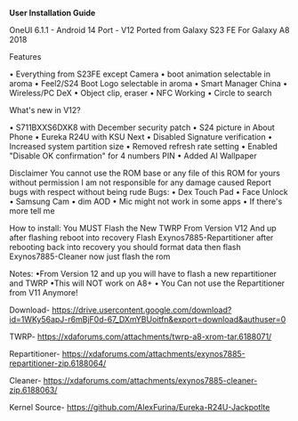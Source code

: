 <B> User Installation Guide </b>

OneUI 6.1.1 - Android 14 Port - V12
Ported from Galaxy S23 FE
For Galaxy A8 2018

Features

• Everything from S23FE except Camera
• boot animation selectable in aroma
• Feel2/S24 Boot Logo selectable in aroma
• Smart Manager China
• Wireless/PC DeX
• Object clip, eraser
• NFC Working
• Circle to search

What's new in V12?

• S711BXXS6DXK8 with December security patch
• S24 picture in About Phone
• Eureka R24U with KSU Next
• Disabled Signature verification
• Increased system partition size
• Removed refresh rate setting
• Enabled "Disable OK confirmation" for 4 numbers PIN
• Added AI Wallpaper

Disclaimer
You cannot use the ROM base or any file of this ROM for yours without permission
I am not responsible for any damage caused
Report bugs with respect without being rude
Bugs:
• Dex Touch Pad
• Face Unlock
• Samsung Cam
• dim AOD
• Mic might not work in some apps
• If there's more tell me

How to install:
You MUST Flash the New TWRP From Version V12 And up
after flashing reboot into recovery
Flash Exynos7885-Repartitioner
after rebooting back into recovery you should format data
then flash Exynos7885-Cleaner
now just flash the rom

Notes:
•From Version 12 and up you will have to flash a new repartitioner and TWRP
•This will NOT work on A8+
• You Can not use the Repartitioner from V11 Anymore!

Download- https://drive.usercontent.google.com/download?id=1WKy56apJ-r6mBjF0d-67_DXmYBUoitfn&export=download&authuser=0


TWRP- https://xdaforums.com/attachments/twrp-a8-xrom-tar.6188071/


Repartitioner- https://xdaforums.com/attachments/exynos7885-repartitioner-zip.6188064/


Cleaner- https://xdaforums.com/attachments/exynos7885-cleaner-zip.6188063/


Kernel Source- https://github.com/AlexFurina/Eureka-R24U-Jackpotlte


